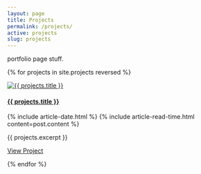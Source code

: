 ```yaml
---
layout: page
title: Projects
permalink: /projects/
active: projects
slug: projects
---
```


portfolio page stuff.



<div class="row">

  {% for projects in site.projects reversed %}
    

<div class="col-md-6 col-lg-4">
<div class="preview-item-container">
<a class="preview-item-link" href="{{ projects.url | prepend: site.baseurl }}">
<img class="preview-item-image" src="{{ projects.featured_image_thumb }}" alt="{{ projects.title }}"/>
</a>
<div class="preview-text">
<h4><a href="{{ projects.url | prepend: site.baseurl }}">{{ projects.title }}</a></h4>
<p class="post-meta">
{% include article-date.html %}
{% include article-read-time.html content=post.content %}
</p>
<p>{{ projects.excerpt }}</p>
<a href="{{ projects.url | prepend: site.baseurl }}" class="btn btn-primary">View Project</a>
</div>
</div>
</div>


  {% endfor %}

</div>